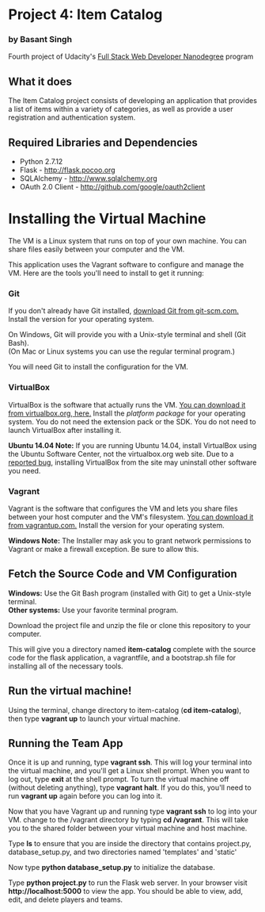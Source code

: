 # Project 4: Item Catalog
### by Basant Singh

Fourth project of Udacity's [Full Stack Web Developer Nanodegree](https://www.udacity.com/course/full-stack-web-developer-nanodegree--nd004) program
## What it does

The Item Catalog project consists of developing an application that provides a list of items within a variety of categories, as well as provide a user registration and authentication system.

## Required Libraries and Dependencies

* Python 2.7.12
* Flask - http://flask.pocoo.org
* SQLAlchemy - http://www.sqlalchemy.org
* OAuth 2.0 Client - http://github.com/google/oauth2client

# Installing the Virtual Machine

The VM is a Linux system that runs on top of your own machine.  You can share files easily between your computer and the VM.

This application uses the Vagrant software to configure and manage the VM. Here are the tools you'll need to install to get it running:

### Git

If you don't already have Git installed, [download Git from git-scm.com.](http://git-scm.com/downloads) Install the version for your operating system.

On Windows, Git will provide you with a Unix-style terminal and shell (Git Bash).  
(On Mac or Linux systems you can use the regular terminal program.)

You will need Git to install the configuration for the VM.

### VirtualBox

VirtualBox is the software that actually runs the VM. [You can download it from virtualbox.org, here.](https://www.virtualbox.org/wiki/Downloads)  Install the *platform package* for your operating system.  You do not need the extension pack or the SDK. You do not need to launch VirtualBox after installing it.

**Ubuntu 14.04 Note:** If you are running Ubuntu 14.04, install VirtualBox using the Ubuntu Software Center, not the virtualbox.org web site. Due to a [reported bug](http://ubuntuforums.org/showthread.php?t=2227131), installing VirtualBox from the site may uninstall other software you need.

### Vagrant

Vagrant is the software that configures the VM and lets you share files between your host computer and the VM's filesystem.  [You can download it from vagrantup.com.](https://www.vagrantup.com/downloads) Install the version for your operating system.

**Windows Note:** The Installer may ask you to grant network permissions to Vagrant or make a firewall exception. Be sure to allow this.

## Fetch the Source Code and VM Configuration

**Windows:** Use the Git Bash program (installed with Git) to get a Unix-style terminal.  
**Other systems:** Use your favorite terminal program.

Download the project file and unzip the file or clone this repository to your computer.

This will give you a directory named **item-catalog** complete with the source code for the flask application, a vagrantfile, and a bootstrap.sh file for installing all of the necessary tools. 

## Run the virtual machine!

Using the terminal, change directory to item-catalog (**cd item-catalog**), then type **vagrant up** to launch your virtual machine.


## Running the Team App
Once it is up and running, type **vagrant ssh**. This will log your terminal into the virtual machine, and you'll get a Linux shell prompt. When you want to log out, type **exit** at the shell prompt.  To turn the virtual machine off (without deleting anything), type **vagrant halt**. If you do this, you'll need to run **vagrant up** again before you can log into it.


Now that you have Vagrant up and running type **vagrant ssh** to log into your VM.  change to the /vagrant directory by typing **cd /vagrant**. This will take you to the shared folder between your virtual machine and host machine.

Type **ls** to ensure that you are inside the directory that contains project.py, database_setup.py, and two directories named 'templates' and 'static'

Now type **python database_setup.py** to initialize the database.

Type **python project.py** to run the Flask web server. In your browser visit **http://localhost:5000** to view the app.  You should be able to view, add, edit, and delete players and teams.
